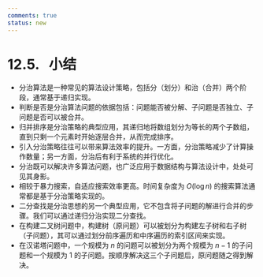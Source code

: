 ```yaml
---
comments: true
status: new
---
```


# 12.5. &nbsp; 小结

- 分治算法是一种常见的算法设计策略，包括分（划分）和治（合并）两个阶段，通常基于递归实现。
- 判断是否是分治算法问题的依据包括：问题能否被分解、子问题是否独立、子问题是否可以被合并。
- 归并排序是分治策略的典型应用，其递归地将数组划分为等长的两个子数组，直到只剩一个元素时开始逐层合并，从而完成排序。
- 引入分治策略往往可以带来算法效率的提升。一方面，分治策略减少了计算操作数量；另一方面，分治后有利于系统的并行优化。
- 分治既可以解决许多算法问题，也广泛应用于数据结构与算法设计中，处处可见其身影。
- 相较于暴力搜索，自适应搜索效率更高。时间复杂度为 $O(\log n)$ 的搜索算法通常都是基于分治策略实现的。
- 二分查找是分治思想的另一个典型应用，它不包含将子问题的解进行合并的步骤。我们可以通过递归分治实现二分查找。
- 在构建二叉树问题中，构建树（原问题）可以被划分为构建左子树和右子树（子问题），其可以通过划分前序遍历和中序遍历的索引区间来实现。
- 在汉诺塔问题中，一个规模为 $n$ 的问题可以被划分为两个规模为 $n-1$ 的子问题和一个规模为 $1$ 的子问题。按顺序解决这三个子问题后，原问题随之得到解决。
